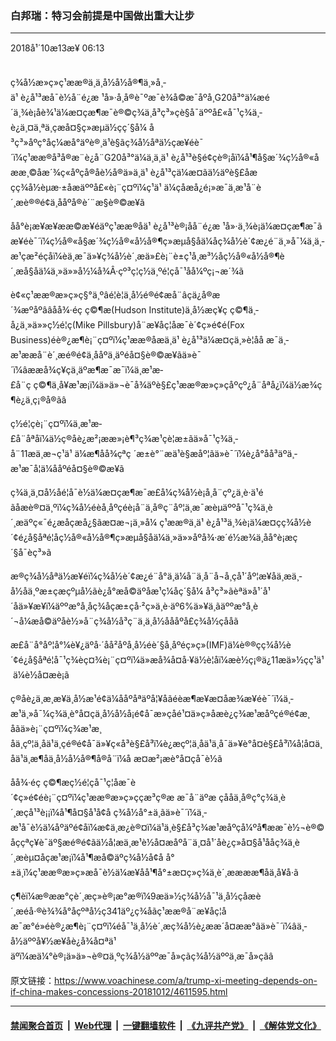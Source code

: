 ### 白邦瑞：特习会前提是中国做出重大让步
------------------------

<div class="published">
 <span class="date" title="ä¸­å½æ¶é´">
  <time datetime="2018-10-13T06:13:03+08:00">
   2018å¹´10æ13æ¥ 06:13
  </time>
 </span>
</div>
<br/>
<div class="wsw">
 <p>
  ç¾å½æ»ç»ç¹ææ®ä¸ä¸­å½å½å®¶ä¸»å¸­ä¹ è¿å¹³æå¯è½å¨é¿æ ¹å»·å¸å®è¯ºæ¯è¾å©æ¯åºå¸­G20å³°ä¼æé´ä¸¾è¡åè¾¹ä¼æ¤çæ¶æ¯è®©ç¾ä¸­å³ç³»çè§å¯äººå£«å¯¹ç¾ä¸­è¿ä¸¤ä¸ªä¸çæå¤§ç»æµä½çç´§å¼ å³ç³»åºç°åç¼æå°äºè®¸ä¹è§ãç¾å½åªä½çæ¥éè¯´ï¼ç¹ææ®å³å®æ¨è¿å¨G20å³°ä¼ä¸ä¸ä¹ è¿å¹³è§é¢çè®¡åï¼å¹¶å§æ´¾ç½å®«åææ¸©åæ´¾ç«åºçå®åè½å®ä»ä¸ä¹ è¿å¹³çä¼æ¤ãä½äºè§£åæçç¾å½èµæ·±åæäººå£«è¡¨ç¤ºï¼ç¹ä¹ ä¼çåæå¿é¡»æ¯ä¸­æ¹å¨è´¸æè®®é¢ä¸ååºå®è´¨æ§è®©æ­¥ã
 </p>
 <p>
  åå°è¡æ¥æ¥ææ©æ¥éäºç¹ææ®åä¹ è¿å¹³è®¡åå¨é¿æ ¹å»·ä¸¾è¡ä¼æ¤çæ¶æ¯ãæ¥éè¯´ï¼ç½å®«å§æ´¾ç½å®«å½å®¶ç»æµå§åä¼åç¾å½è´¢æ¿é¨ä¸»å¯¼ä¸ä¸­æ¹çæ²éç­åï¼èä¸æ¯ä»¥ç¾å½è´¸æä»£è¡¨è±ç¹å¸æ³½åç½å®«å½å®¶è´¸æå§åä¼ä¸»ä»»å½¼å¾Â·çº³ç¦ç½ä¸ºé¦çå¯¹åå¼ºç¡¬æ´¾ã
 </p>
 <p>
  è¢«ç¹ææ®æ»ç»ç§°ä¸ºâé¦è¦ä¸­å½é®é¢æå¨âçä¿å®æ´¾æºåºââåå¾·éç ç©¶æ(Hudson Institute)ä¸­å½æç¥ç ç©¶ä¸­å¿ä¸»ä»»ç½é¦ç(Mike Pillsbury)å¨æ¥åç¦åæ¯è´¢ç»é¢é(Fox Business)éè®¿æ¶è¡¨ç¤ºï¼ç¹ææ®åæä¸ä¹ è¿å¹³ä¼æ¤çä¸»è¦åå æ¯ä¸­æ¹ææå¨è´¸æé®é¢ä¸ååºä¸äºéå¤§è®©æ­¥ãä»è¯´ï¼âææå¾ç¥çä¸äºæ¶æ¯æ¯ï¼ä¸­æ¹æ­£å¨ç ç©¶ä¸å¥æ¹æ¡ï¼ä»ä»¬è¯å¾äºè§£ç¹ææ®æ»ç»çåºçº¿å¨åªå¿ï¼ä½æ¾ç¶è¿ä¸ç¡®å®ãâ
 </p>
 <p>
  ç½é¦çè¡¨ç¤ºï¼ä¸­æ¹æ­£å¨åªåï¼ä½ç®åè¿æ²¡ææ»¡è¶³ç¾æ¹çè¦æ±ãä»å¯¹ç¾ä¸­å¨11æä¸æ¬ç¹ä¹ ä¼æ¶åå¾çªç ´æ±è°¨æä¹è§æåº¦ãä»è¯´ï¼è¿å°åå³äºä¸­æ¹æ¯å¦ä¼ååºéå¤§è®©æ­¥ã
 </p>
 <p>
  ç¾ä¸­ä¸¤å½åé¦å¯è½ä¼æ¤çæ¶æ¯æ­£å¼ç¾å½è¡å¸å¨çº¿ä¸è·ä¹éãåæè®¤ä¸ºï¼ç¾å½éèå¸åºçéè¡å¨ä¸å®ç¨åº¦ä¸æ¯æèµäººå¯¹ç¾ä¸­è´¸æäºç«¯é¿æåçæå¿§ãæ­¤æ¬¡ä¸»å¼ ç¹ææ®ä¸ä¹ è¿å¹³ä¸¾è¡ä¼æ¤çç¾å½è´¢é¿å§åªé¦åç½å®«å½å®¶ç»æµå§åä¼ä¸»ä»»åºå¾·æ´é½æ¾ä¸åå°è¡æç´§å¯èç³»ã
 </p>
 <p>
  æ®ç¾å½åªä½æ¥éï¼ç¾å½è´¢æ¿é¨å°ä¸ä¼å¨ä¸å¨å¬å¸çå¹´åº¦æ¥åä¸­æä¸­å½åä¸ºæ±çæçºµå½ãè¿å°æå©äºåæ¹ç¼åç´§å¼ å³ç³»ãèªä»å¹´å¹´åä»¥æ¥ï¼äººæ°å¸åç¾åçæ±çå·²ç»ä¸è·äº6%ä»¥ä¸ãäººæ°å¸è´¬å¼æå©äºåè½»å¨ç¾å½å³ç¨ä¸ä¸­å½åååºå£ç¾å½çååã
 </p>
 <p>
  æ­£å¨å°åº¦å°¼è¥¿äºå·´åå²åºå¸­å½éè´§å¸åºéç»ç»(IMF)ä¼è®®çç¾å½è´¢é¿å§åªé¦å¯¹ç¾èç¤¾è¡¨ç¤ºï¼ä»æå¾å¤å·¥ä½è¦åï¼æè½ç¡®ä¿11æä»½çç¹ä¹ ä¼è½å¤æè¡ã
 </p>
 <p>
  ç®åè¿ä¸æ¸æ¥ä¸­å½æ¹é¢ä¼ååºåªäºå¦¥åãéèæ¶æ¥æ­¤åæ¾æ¥éè¯´ï¼ä¸­æ¹ä¸»å¯¼ç¾ä¸­è°å¤çä¸­å½å½å¡é¢å¯æ»çåé¹¤ä»ç»åæè¿ç¾æ¹æåºçé®é¢æ¸åãä»è¡¨ç¤ºï¼ç¾æ¹æ¸åä¸çº¦ä¸åä¹ä¸çé®é¢å¯ä»¥ç«å³è§£å³ï¼è¿æçº¦ä¸åä¹ä¸å¯ä»¥è°å¤è§£å³ï¼å¦å¤ä¸åä¹ä¸æ¶åä¸­å½å½å®¶å®å¨ï¼å æ­¤æ²¡æè°å¤çå¯è½ã
 </p>
 <p>
  åå¾·éç ç©¶æç½é¦çå¯¹ç¦åæ¯è´¢ç»é¢éè¡¨ç¤ºï¼ç¹ææ®æ»ç»ççæ³ç®æ æ¯å¨äºæ çååä¸å®ç°ç¾ä¸­è´¸æçå¹³è¡¡ï¼å¹¶å¤§å¹å¢å ç¾å½å°±ä¸ãä»è¯´ï¼ä¸­æ¹å¯è½ä¼åºäºé¢å­ï¼æ¢ä¸æ¿è®¤ï¼ä¹ä¸è§£å³ç¾æ¹æåºçå¼ºå¶ææ¯è½¬è®©åççªç¥è¯äº§æé®é¢ãä½å¦æä¸­æ¹è½å¤æåºå¨ä¸¤å¹´åè¿ç»­å¤§å¹ååç¾ä¸­è´¸æèµ¤å­çæ¹æ¡ï¼å¹¶æå©äºç¾å½å¢å å°±ä¸ï¼ç¹ææ®æ»ç»æå¯è½ä¼æ¥åå¹¶å°±æ­¤ç»ç¾ä¸­è´¸ææææ¶åä¸å¥å·ã
 </p>
 <p>
  ç¶èï¼æ®ææ°çè´¸æç»è®¡æ°æ®ï¼9æä»½ç¾å½å¯¹ä¸­å½çåæè´¸æéå·®è¾¾å°åçºªå½ç341äº¿ç¾åãç¹ææ®å¨æ¥åç¦åæ¯æ°é»éè®¿æ¶è¡¨ç¤ºï¼éå¯¹ä¸­å½è´¸æç¾å½è¿ææ´å¤ææ°ãä»è¯´ï¼âä¸­å½äººå¥½æ¥å­è¿å¾å¤ªä¹äºï¼æä¼°è®¡ä»ä»¬è®¤ä¸ºç¾å½äººæ¯å»çãç¾å½äººä¸æ¯å»çãâ
 </p>
 <p>
 </p>
</div>

原文链接：https://www.voachinese.com/a/trump-xi-meeting-depends-on-if-china-makes-concessions-20181012/4611595.html


------------------------
#### [禁闻聚合首页](https://github.com/gfw-breaker/banned-news/blob/master/README.md) &nbsp;|&nbsp; [Web代理](https://github.com/gfw-breaker/open-proxy/blob/master/README.md) &nbsp;|&nbsp;  [一键翻墙软件](https://github.com/gfw-breaker/nogfw/blob/master/README.md) &nbsp;|&nbsp; [《九评共产党》](https://github.com/gfw-breaker/9ping.md/blob/master/README.md#九评之一评共产党是什么) &nbsp;|&nbsp; [《解体党文化》](https://github.com/gfw-breaker/jtdwh.md/blob/master/README.md#绪论)